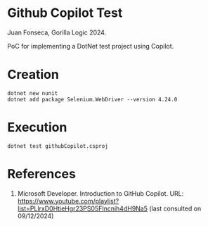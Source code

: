 # Github Copilot Test
Juan Fonseca, Gorilla Logic 2024.

PoC for implementing a DotNet test project using Copilot.

# Creation
```
dotnet new nunit
dotnet add package Selenium.WebDriver --version 4.24.0
```

# Execution
```
dotnet test githubCopilot.csproj
```

# References
1. Microsoft Developer. Introduction to GitHub Copilot. URL: https://www.youtube.com/playlist?list=PLlrxD0HtieHgr23PS05FIncnih4dH9Na5 (last consulted on 09/12/2024)